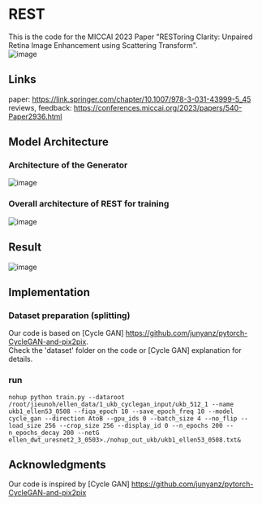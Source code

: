 
# REST
This is the code for the MICCAI 2023 Paper "RESToring Clarity: Unpaired Retina Image Enhancement using Scattering Transform".  
![image](https://github.com/Nimbus1997/REST/assets/66589193/99a433fc-d648-4f08-ae80-2f53084d4100)


## Links
paper: https://link.springer.com/chapter/10.1007/978-3-031-43999-5_45  
reviews, feedback: https://conferences.miccai.org/2023/papers/540-Paper2936.html  

  

## Model Architecture
###  Architecture of the Generator
![image](https://github.com/Nimbus1997/REST/assets/66589193/c0e4abcd-73a1-4f1a-9926-90670434984f)


### Overall architecture of REST for training
![image](https://github.com/Nimbus1997/REST/assets/66589193/c773670c-2a5d-465f-a51e-b39823fe9339)


    
## Result
![image](https://github.com/Nimbus1997/REST/assets/66589193/e87746d7-ebc0-4c9c-96f7-0ae5db3805be)

## Implementation
### Dataset preparation (splitting)
Our code is based on [Cycle GAN] https://github.com/junyanz/pytorch-CycleGAN-and-pix2pix.  
Check the 'dataset' folder on the code or [Cycle GAN] explanation for details.

### run
```nohup python train.py --dataroot /root/jieunoh/ellen_data/1_ukb_cyclegan_input/ukb_512_1 --name ukb1_ellen53_0508 --fiqa_epoch 10 --save_epoch_freq 10 --model cycle_gan --direction AtoB --gpu_ids 0 --batch_size 4 --no_flip --load_size 256 --crop_size 256 --display_id 0 --n_epochs 200 --n_epochs_decay 200 --netG ellen_dwt_uresnet2_3_0503>./nohup_out_ukb/ukb1_ellen53_0508.txt&```


## Acknowledgments
Our code is inspired by [Cycle GAN] https://github.com/junyanz/pytorch-CycleGAN-and-pix2pix 
